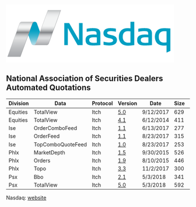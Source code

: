 ![Nasdaq](https://github.com/Open-Markets-Initiative/Directory/blob/master/Logos/Nasdaq.png)


## National Association of Securities Dealers Automated Quotations

|Division | Data | Protocol | Version | Date | Size | Testing | Specification|
|--- | --- | --- | --- | --- | --- | --- | ---|
|Equities | TotalView | Itch | [5.0](https://github.com/Open-Markets-Initiative/CSharp.Structs/blob/master/Nasdaq/Nasdaq.Equities.TotalView.Itch.v5.0.cs "National Association of Securities Dealers Automated Quotations 5.0 C# Structs") | 9/12/2017 | 629 | Untested | [url](http://www.nasdaqtrader.com/Trader.aspx?id=dpspecs "Protocol specification") - [pdf](https://github.com/Open-Markets-Initiative/Directory/blob/master/Specifications/Nasdaq/Nasdaq.Equities.TotalView.Itch.v5.0.pdf "Specification manual")|
|Equities | TotalView | Itch | [4.1](https://github.com/Open-Markets-Initiative/CSharp.Structs/blob/master/Nasdaq/Nasdaq.Equities.TotalView.Itch.v4.1.cs "National Association of Securities Dealers Automated Quotations 4.1 C# Structs") | 6/12/2014 | 411 | Untested | [url](http://www.nasdaqtrader.com/Trader.aspx?id=dpspecs "Protocol specification") - [pdf](https://github.com/Open-Markets-Initiative/Directory/blob/master/Specifications/Nasdaq/Nasdaq.Equities.TotalView.Itch.v4.1.pdf "Specification manual")|
|Ise | OrderComboFeed | Itch | [1.1](https://github.com/Open-Markets-Initiative/CSharp.Structs/blob/master/Nasdaq/Nasdaq.Ise.OrderComboFeed.Itch.v1.1.cs "National Association of Securities Dealers Automated Quotations 1.1 C# Structs") | 6/13/2017 | 277 | Verified | [url](https://business.nasdaq.com/trade/US-Options/Technical-Specifications.html "Protocol specification") - [pdf](https://github.com/Open-Markets-Initiative/Directory/blob/master/Specifications/Nasdaq/Nasdaq.Ise.OrderComboFeed.Itch.v1.1.pdf "Specification manual")|
|Ise | OrderFeed | Itch | [1.1](https://github.com/Open-Markets-Initiative/CSharp.Structs/blob/master/Nasdaq/Nasdaq.Ise.OrderFeed.Itch.v1.1.cs "National Association of Securities Dealers Automated Quotations 1.1 C# Structs") | 8/23/2017 | 315 | Untested | [url](https://business.nasdaq.com/trade/US-Options/Technical-Specifications.html "Protocol specification") - [pdf](https://github.com/Open-Markets-Initiative/Directory/blob/master/Specifications/Nasdaq/Nasdaq.Ise.OrderFeed.Itch.v1.1.pdf "Specification manual")|
|Ise | TopComboQuoteFeed | Itch | [1.0](https://github.com/Open-Markets-Initiative/CSharp.Structs/blob/master/Nasdaq/Nasdaq.Ise.TopComboQuoteFeed.Itch.v1.0.cs "National Association of Securities Dealers Automated Quotations 1.0 C# Structs") | 8/23/2017 | 253 | Verified | [url](https://business.nasdaq.com/trade/US-Options/Technical-Specifications.html "Protocol specification") - [pdf](https://github.com/Open-Markets-Initiative/Directory/blob/master/Specifications/Nasdaq/Nasdaq.Ise.TopComboQuoteFeed.Itch.v1.0.pdf "Specification manual")|
|Phlx | MarketDepth | Itch | [1.5](https://github.com/Open-Markets-Initiative/CSharp.Structs/blob/master/Nasdaq/Nasdaq.Phlx.MarketDepth.Itch.v1.5.cs "National Association of Securities Dealers Automated Quotations 1.5 C# Structs") | 9/30/2015 | 526 | Untested | [url](http://www.phlx.com/Trader.aspx?id=DPSpecs#options_x "Protocol specification") - [pdf](https://github.com/Open-Markets-Initiative/Directory/blob/master/Specifications/Nasdaq/Nasdaq.Phlx.MarketDepth.Itch.v1.5.pdf "Specification manual")|
|Phlx | Orders | Itch | [1.9](https://github.com/Open-Markets-Initiative/CSharp.Structs/blob/master/Nasdaq/Nasdaq.Phlx.Orders.Itch.v1.9.cs "National Association of Securities Dealers Automated Quotations 1.9 C# Structs") | 8/10/2015 | 446 | Untested | [url](http://www.phlx.com/Trader.aspx?id=DPSpecs#options_x "Protocol specification") - [pdf](https://github.com/Open-Markets-Initiative/Directory/blob/master/Specifications/Nasdaq/Nasdaq.Phlx.Orders.Itch.v1.9.pdf "Specification manual")|
|Phlx | Topo | Itch | [3.3](https://github.com/Open-Markets-Initiative/CSharp.Structs/blob/master/Nasdaq/Nasdaq.Phlx.Topo.Itch.v3.3.cs "National Association of Securities Dealers Automated Quotations 3.3 C# Structs") | 11/2/2017 | 300 | Untested | [url](http://www.phlx.com/Trader.aspx?id=DPSpecs_USDerivatives#topo "Protocol specification") - [pdf](https://github.com/Open-Markets-Initiative/Directory/blob/master/Specifications/Nasdaq/Nasdaq.Phlx.Topo.Itch.v3.3.pdf "Specification manual")|
|Psx | Bbo | Itch | [2.1](https://github.com/Open-Markets-Initiative/CSharp.Structs/blob/master/Nasdaq/Nasdaq.Psx.Bbo.Itch.v2.1.cs "National Association of Securities Dealers Automated Quotations 2.1 C# Structs") | 5/3/2018 | 341 | Untested | [url](http://nasdaqtrader.com/content/technicalsupport/specifications/dataproducts/PSXbboSpecification2.1.pdf "Protocol specification") - [pdf](https://github.com/Open-Markets-Initiative/Directory/blob/master/Specifications/Nasdaq/Nasdaq.Psx.Bbo.Itch.v2.1.pdf "Specification manual")|
|Psx | TotalView | Itch | [5.0](https://github.com/Open-Markets-Initiative/CSharp.Structs/blob/master/Nasdaq/Nasdaq.Psx.TotalView.Itch.v5.0.cs "National Association of Securities Dealers Automated Quotations 5.0 C# Structs") | 5/3/2018 | 592 | Untested | [url](http://www.nasdaqtrader.com/content/technicalsupport/specifications/dataproducts/PSXTVITCHSpecification.pdf "Protocol specification") - [pdf](https://github.com/Open-Markets-Initiative/Directory/blob/master/Specifications/Nasdaq/Nasdaq.Psx.TotalView.Itch.v5.0.pdf "Specification manual")|


Nasdaq: [website](https://www.nasdaq.com "Go to National Association of Securities Dealers Automated Quotations")


